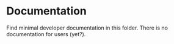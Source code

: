 # Documentation
Find minimal developer documentation in this folder. There is no documentation for users (yet?). 